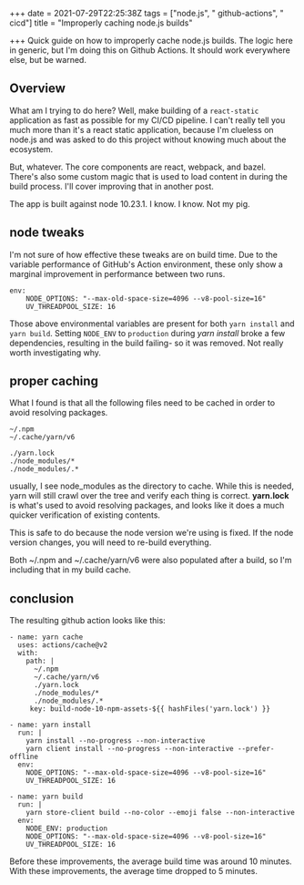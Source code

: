 +++
date = 2021-07-29T22:25:38Z
tags = ["node.js", " github-actions", " cicd"]
title = "Improperly caching node.js builds"

+++
Quick guide on how to improperly cache node.js builds. The logic here in generic, but I'm doing this on Github Actions. It should work everywhere else, but be warned. 

## Overview

What am I trying to do here? Well, make building of a `react-static` application as fast as possible for my CI/CD pipeline. I can't really tell you much more than it's a react static application, because I'm clueless on node.js and was asked to do this project without knowing much about the ecosystem. 

But, whatever. The core components are react, webpack, and bazel. There's also some custom magic that is used to load content in during the build process. I'll cover improving that in another post. 

The app is built against node 10.23.1. I know. I know. Not my pig.

## node tweaks

I'm not sure of how effective these tweaks are on build time. Due to the variable performance of GitHub's Action environment, these only show a marginal improvement in performance between two runs. 

    env:  
        NODE_OPTIONS: "--max-old-space-size=4096 --v8-pool-size=16"  
        UV_THREADPOOL_SIZE: 16

Those above environmental variables are present for both `yarn install` and `yarn build`. Setting `NODE_ENV` to `production` during _yarn install_ broke a few dependencies, resulting in the build failing- so it was removed. Not really worth investigating why.

## proper caching

What I found is that all the following files need to be cached in order to avoid resolving packages. 

    ~/.npm
    ~/.cache/yarn/v6
    
    ./yarn.lock
    ./node_modules/*
    ./node_modules/.*

usually, I see node_modules as the directory to cache. While this is needed, yarn will still crawl over the tree and verify each thing is correct. **yarn.lock** is what's used to avoid resolving packages, and looks like it does a much quicker verification of existing contents. 

This is safe to do because the node version we're using is fixed. If the node version changes, you will need to re-build everything. 

Both \~/.npm and \~/.cache/yarn/v6 were also populated after a build, so I'm including that in my build cache. 

## conclusion

The resulting github action looks like this:

    - name: yarn cache
      uses: actions/cache@v2
      with:
        path: |     
          ~/.npm      
          ~/.cache/yarn/v6      
          ./yarn.lock      
          ./node_modules/*      
          ./node_modules/.*      
         key: build-node-10-npm-assets-${{ hashFiles('yarn.lock') }}
         
    - name: yarn install
      run: |    
        yarn install --no-progress --non-interactive
        yarn client install --no-progress --non-interactive --prefer-offline  
      env:    
        NODE_OPTIONS: "--max-old-space-size=4096 --v8-pool-size=16"    
        UV_THREADPOOL_SIZE: 16
        
    - name: yarn build  
      run: |    
        yarn store-client build --no-color --emoji false --non-interactive  
      env:    
        NODE_ENV: production    
        NODE_OPTIONS: "--max-old-space-size=4096 --v8-pool-size=16"
        UV_THREADPOOL_SIZE: 16

Before these improvements, the average build time was around 10 minutes. With these improvements, the average time dropped to 5 minutes.